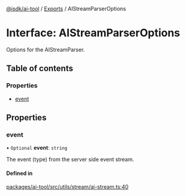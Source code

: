 [@isdk/ai-tool](../README.md) / [Exports](../modules.md) / AIStreamParserOptions

# Interface: AIStreamParserOptions

Options for the AIStreamParser.

## Table of contents

### Properties

- [event](AIStreamParserOptions.md#event)

## Properties

### event

• `Optional` **event**: `string`

The event (type) from the server side event stream.

#### Defined in

[packages/ai-tool/src/utils/stream/ai-stream.ts:40](https://github.com/isdk/ai-tool.js/blob/8de1e0420acc6b174e70aae08e16e1ba780f842c/src/utils/stream/ai-stream.ts#L40)
